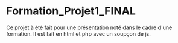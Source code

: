 # Formation_Projet1_FINAL

Ce projet à été fait pour une présentation noté dans le cadre d'une formation.
Il est fait en html et php avec un soupçon de js.
